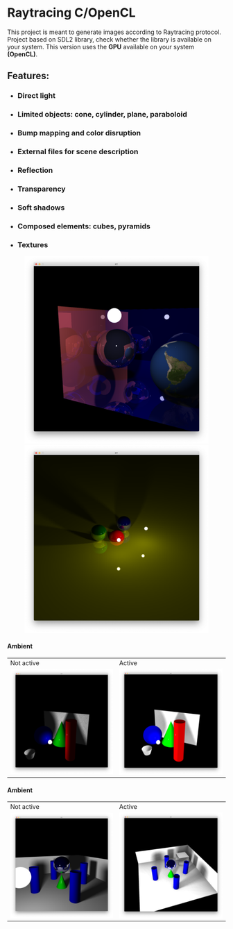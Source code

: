 # Raytracing C/OpenCL

This project is meant to generate images according to Raytracing protocol.
Project based on SDL2 library, check whether the library is available on your system.
This version uses the **GPU** available on your system **(OpenCL)**.

## Features:
- ### Direct light
- ### Limited objects: cone, cylinder, plane, paraboloid
- ### Bump mapping and color disruption
- ### External files for scene description
- ### Reflection
- ### Transparency
- ### Soft shadows
- ### Composed elements: cubes, pyramids
- ### Textures

<figure>
    <img src="pic/showcase.png" />
    <img src="pic/spheres2.png" />
</figure>

#### Ambient
<table>
  <tr>
    <td>Not active</td>
     <td>Active</td>
  </tr>
  <tr>
    <td><img src="pic/all_figures_soft.png"></td>
    <td><img src="pic/ambient.png"></td>
  </tr>
 </table>
 
#### Ambient
<table>
  <tr>
    <td>Not active</td>
     <td>Active</td>
  </tr>
  <tr>
    <td><img src="pic/soft_shadows.png"></td>
    <td><img src="pic/soft_shadows_ambient.png"></td>
  </tr>
 </table>
